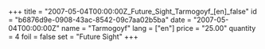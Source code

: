 +++
title = "2007-05-04T00:00:00Z_Future_Sight_Tarmogoyf_[en]_false"
id = "b6876d9e-0908-43ac-8542-09c7aa02b5ba"
date = "2007-05-04T00:00:00Z"
name = "Tarmogoyf"
lang = ["en"]
price = "25.00"
quantity = 4
foil = false
set = "Future Sight"
+++
